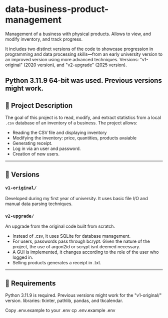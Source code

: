 # data-business-product-management
Management of a business with physical products. Allows to view, and modify inventory, and track progress.

It includes two distinct versions of the code to showcase progression in programming and data processing skills—from an early university version to an improved version using more advanced techniques. Versions: "v1-original" (2020 version), and "v2-upgrade" (2025 version).

Python 3.11.9 64-bit was used. Previous versions might work.
---
## 🔹 Project Description

The goal of this project is to read, modify, and extract statistics from a local `.csv` database of an inventory of a business. The project allows:

- Reading the CSV file and displaying inventory
- Modifying the inventory: price, quantities, products avaiable
- Generating receipt.
- Log in via an user and password.
- Creation of new users.

---

## 🔸 Versions

### `v1-original/`
Developed during my first year of university. It uses basic file I/O and manual data parsing techniques.

### `v2-upgrade/`
An upgrade from the original code built from scratch.

- Instead of .csv, it uses SQLite for database management.
- For users, passwords pass through bcrypt. Given the nature of the project, the use of argon2id or scrypt isnt deemed necessary.
- A GUI is implemented, it changes according to the role of the user who logged in.
- Selling products generates a receipt in .txt.

---

## 📝 Requirements

Python 3.11.9 is required. Previous versions might work for the "v1-original/" version.
libraries: tkinter, pathlib, pandas, and tkcalendar.

Copy .env.example to your .env
cp .env.example .env